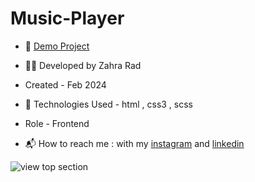 # Music-Player

- 📎 [Demo Project](https://zahra-rad.github.io/Music-Player/)

- 👩‍💻 Developed by Zahra Rad

- Created - Feb 2024

- 🔧 Technologies Used - html , css3 , scss

- Role - Frontend

- 📬 How to reach me : with my [instagram](https://www.instagram.com/zahra.rad_dev?utm_source=qr&igsh=MW1rN2kzcDdpcmNocA==) and [linkedin](https://www.linkedin.com/in/zahra-kaboodvandi-rad-87b12021b?utm_source=share&utm_campaign=share_via&utm_content=profile&utm_medium=android_app)

![view top section](https://github.com/Zahra-Rad/Music-Player/assets/118894293/3c09b349-dac2-45f7-a3b6-ad0a6619aa55)
 
